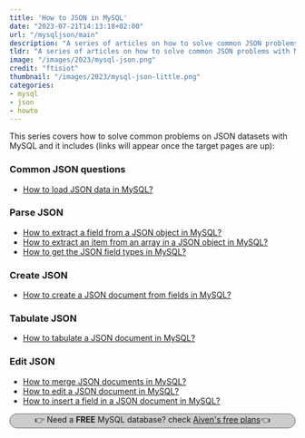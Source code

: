 ```yaml
---
title: 'How to JSON in MySQL'
date: "2023-07-21T14:13:18+02:00"
url: "/mysqljson/main"
description: "A series of articles on how to solve common JSON problems with MySQL"
tldr: "A series of articles on how to solve common JSON problems with MySQL"
image: "/images/2023/mysql-json.png"
credit: "ftisiot"
thumbnail: "/images/2023/mysql-json-little.png"
categories:
- mysql
- json
- howto
---
```



This series covers how to solve common problems on JSON datasets with MySQL and it includes (links will appear once the target pages are up):

<!--more-->

### Common JSON questions

* [How to load JSON data in MySQL?](/mysqljson/how-to-load-json-mysql)

### Parse JSON

* [How to extract a field from a JSON object in MySQL?](/mysqljson/how-to-extract-field-from-json-mysql)
* [How to extract an item from an array in a JSON object in MySQL?](/mysqljson/how-to-extract-field-from-array-json-mysql)
* [How to get the JSON field types in MySQL?](/mysqljson/how-to-get-json-field-types-mysql)

### Create JSON

* [How to create a JSON document from fields in MySQL?](/mysqljson/how-to-create-JSON-document-from-fields-mysql)

### Tabulate JSON

* [How to tabulate a JSON document in MySQL?](/mysqljson/how-to-tabulate-JSON-document-mysql)

### Edit JSON

* [How to merge JSON documents in MySQL?](/mysqljson/how-to-merge-JSON-documents-mysql)
* [How to edit a JSON document in MySQL?](/mysqljson/how-to-edit-JSON-document-mysql)
* [How to insert a field in a JSON document in MySQL?](/mysqljson/how-to-insert-field-JSON-document-mysql)

<p style="background: #cccccc;border: 1px solid #666666;border-radius: 15px;text-align: center;">👉 Need a <b>FREE</b> MySQL database? check <a href="https://go.aiven.io/francesco-signup">Aiven's free plans</a>👈</p>